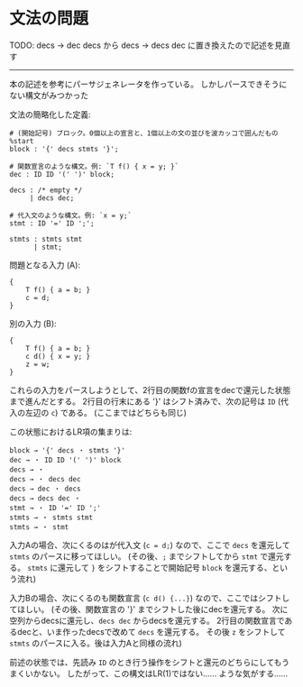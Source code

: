 # 文法の問題

TODO: decs → dec decs から decs → decs dec に置き換えたので記述を見直す

----

本の記述を参考にパーサジェネレータを作っている。
しかしパースできそうにない構文がみつかった

文法の簡略化した定義:

    # (開始記号) ブロック。0個以上の宣言と、1個以上の文の並びを波カッコで囲んだもの
    %start
    block : '{' decs stmts '}';

    # 関数宣言のような構文。例: `T f() { x = y; }`
    dec : ID ID '(' ')' block;

    decs : /* empty */
         | decs dec;

    # 代入文のような構文。例: `x = y;`
    stmt : ID '=' ID ';';

    stmts : stmts stmt
          | stmt;

問題となる入力 (A):

    {
        T f() { a = b; }
        c = d;
    }

別の入力 (B):

    {
        T f() { a = b; }
        c d() { x = y; }
        z = w;
    }

これらの入力をパースしようとして、2行目の関数fの宣言をdecで還元した状態まで進んだとする。
2行目の行末にある '}' はシフト済みで、次の記号は `ID` (代入の左辺の `c`) である。
(ここまではどちらも同じ)

この状態におけるLR項の集まりは:

    block → '{' decs ・ stmts '}'
    dec → ・ ID ID '(' ')' block
    decs → ・
    decs → ・ decs dec
    decs → dec ・ decs
    decs → decs dec ・
    stmt → ・ ID '=' ID ';'
    stmts → ・ stmts stmt
    stmts → ・ stmt

入力Aの場合、次にくるのはが代入文 (`c = d;`) なので、ここで `decs` を還元して `stmts` のパースに移ってほしい。
(その後、`;` までシフトしてから `stmt` で還元する。
`stmts` に還元して `}` をシフトすることで開始記号 `block` を還元する、という流れ)

入力Bの場合、次にくるのも関数宣言 (`c d() {...}`) なので、ここではシフトしてほしい。
(その後、関数宣言の '}' までシフトした後にdecを還元する。
次に空列からdecsに還元し、`decs dec` からdecsを還元する。
2行目の関数宣言であるdecと、いま作ったdecsで改めて `decs` を還元する。
その後 `z` をシフトして `stmts` のパースに入る。後は入力Aと同様の流れ)

前述の状態では、先読み `ID` のとき行う操作をシフトと還元のどちらにしてもうまくいかない。
したがって、この構文はLR(1)ではない…… ような気がする……
